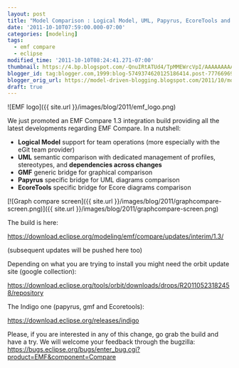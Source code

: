 ```yaml
---
layout: post
title: "Model Comparison : Logical Model, UML, Papyrus, EcoreTools and GMF Integration"
date: '2011-10-10T07:59:00.000-07:00'
categories: [modeling]
tags:
  - emf compare
  - eclipse
modified_time: '2011-10-10T08:24:41.271-07:00'
thumbnail: https://4.bp.blogspot.com/-QnuIRtATUd4/TpMMEWrcVpI/AAAAAAAAAnQ/a0o0Y8f99tE/s72-c/graphcompare-screen.png
blogger_id: tag:blogger.com,1999:blog-5749374620125186414.post-7776696937751658312
blogger_orig_url: https://model-driven-blogging.blogspot.com/2011/10/model-comparison-logical-model-uml.html
draft: true
---
```


![EMF logo]({{ site.url }}/images/blog/2011/emf_logo.png)

We just promoted an EMF Compare 1.3 integration build providing all the latest developments regarding EMF Compare. In a nutshell:

- **Logical Model** support for team operations (more especially with the eGit team provider)
- **UML** semantic comparison with dedicated management of profiles, stereotypes, and **dependencies across changes**
- **GMF** generic bridge for graphical comparison
- **Papyrus** specific bridge for UML diagrams comparison
- **EcoreTools** specific bridge for Ecore diagrams comparison

[![Graph compare screen]({{ site.url }}/images/blog/2011/graphcompare-screen.png)]({{ site.url }}/images/blog/2011/graphcompare-screen.png)

The build is here:

https://download.eclipse.org/modeling/emf/compare/updates/interim/1.3/

(subsequent updates will be pushed here too)

Depending on what you are trying to install you might need the orbit update site (google collection):

https://download.eclipse.org/tools/orbit/downloads/drops/R20110523182458/repository

The Indigo one (papyrus, gmf and Ecoretools):

https://download.eclipse.org/releases/indigo

Please, if you are interested in any of this change, go grab the build and have a try. We will welcome your feedback through the bugzilla: https://bugs.eclipse.org/bugs/enter_bug.cgi?product=EMF&component=Compare

